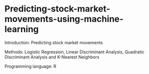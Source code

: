 # Predicting-stock-market-movements-using-machine-learning

Introduction:
Predicting stock market movements 

Methods:
Logistic Regression, Linear Discriminant Analysis, Quadratic Discriminant Analysis and 
K-Nearest Neighbors

Programming language: 
R
